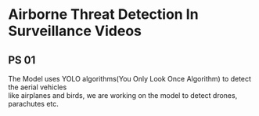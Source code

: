 # Airborne Threat Detection In Surveillance Videos  
## PS 01
The Model uses YOLO algorithms(You Only Look Once Algorithm) to detect the aerial vehicles  
like airplanes and birds, we are working on the model to detect drones, parachutes etc.
